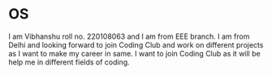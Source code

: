 # OS
I am Vibhanshu roll no. 220108063 and I am from EEE branch.
I am from Delhi and looking forward to join Coding Club and work on different projects as I want to make my career in same.
I want to join Coding Club as it will be help me in different fields of coding.